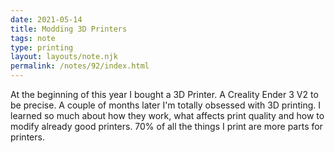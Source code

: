 ```yaml
---
date: 2021-05-14
title: Modding 3D Printers
tags: note
type: printing
layout: layouts/note.njk
permalink: /notes/92/index.html
---
```


At the beginning of this year I bought a 3D Printer. A Creality Ender 3 V2 to be precise. A couple of months later I'm totally obsessed with 3D printing. I learned so much about how they work, what affects print quality and how to modify already good printers. 70% of all the things I print are more parts for printers.